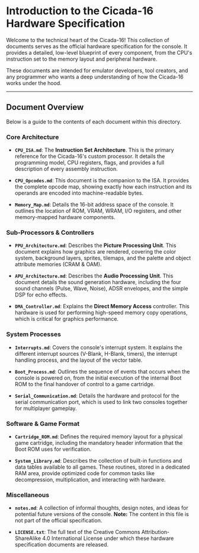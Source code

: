# Introduction to the Cicada-16 Hardware Specification

Welcome to the technical heart of the Cicada-16! This collection of documents serves as the official hardware specification for the console. It provides a detailed, low-level blueprint of every component, from the CPU's instruction set to the memory layout and peripheral hardware.

These documents are intended for emulator developers, tool creators, and any programmer who wants a deep understanding of how the Cicada-16 works under the hood.

---

## Document Overview

Below is a guide to the contents of each document within this directory.

### **Core Architecture**

*   **`CPU_ISA.md`**: The **Instruction Set Architecture**. This is the primary reference for the Cicada-16's custom processor. It details the programming model, CPU registers, flags, and provides a full description of every assembly instruction.

*   **`CPU_Opcodes.md`**: This document is the companion to the ISA. It provides the complete opcode map, showing exactly how each instruction and its operands are encoded into machine-readable bytes.

*   **`Memory_Map.md`**: Details the 16-bit address space of the console. It outlines the location of ROM, VRAM, WRAM, I/O registers, and other memory-mapped hardware components.

### **Sub-Processors & Controllers**

*   **`PPU_Architecture.md`**: Describes the **Picture Processing Unit**. This document explains how graphics are rendered, covering the color system, background layers, sprites, tilemaps, and the palette and object attribute memories (CRAM & OAM).

*   **`APU_Architecture.md`**: Describes the **Audio Processing Unit**. This document details the sound generation hardware, including the four sound channels (Pulse, Wave, Noise), ADSR envelopes, and the simple DSP for echo effects.

*   **`DMA_Controller.md`**: Explains the **Direct Memory Access** controller. This hardware is used for performing high-speed memory copy operations, which is critical for graphics performance.

### **System Processes**

*   **`Interrupts.md`**: Covers the console's interrupt system. It explains the different interrupt sources (V-Blank, H-Blank, timers), the interrupt handling process, and the layout of the vector table.

*   **`Boot_Process.md`**: Outlines the sequence of events that occurs when the console is powered on, from the initial execution of the internal Boot ROM to the final handover of control to a game cartridge.

*   **`Serial_Communication.md`**: Details the hardware and protocol for the serial communication port, which is used to link two consoles together for multiplayer gameplay.

### **Software & Game Format**

*   **`Cartridge_ROM.md`**: Defines the required memory layout for a physical game cartridge, including the mandatory header information that the Boot ROM uses for verification.

*   **`System_Library.md`**: Describes the collection of built-in functions and data tables available to all games. These routines, stored in a dedicated RAM area, provide optimized code for common tasks like decompression, multiplication, and interacting with hardware.

### **Miscellaneous**

*   **`notes.md`**: A collection of informal thoughts, design notes, and ideas for potential future versions of the console. **Note:** The content in this file is not part of the official specification.

*   **`LICENSE.txt`**: The full text of the Creative Commons Attribution-ShareAlike 4.0 International License under which these hardware specification documents are released.

